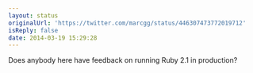 ```yaml
---
layout: status
originalUrl: 'https://twitter.com/marcgg/status/446307473772019712'
isReply: false
date: 2014-03-19 15:29:28
---
```


Does anybody here have feedback on running Ruby 2.1 in production?
